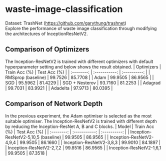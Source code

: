 # waste-image-classification
Dataset: TrashNet (https://github.com/garythung/trashnet) <br>
Explore the performance of waste image classification through modifying the architectures of InceptionResNetV2.

## Comparison of Optimizers
The Inception-ResNetV2 is trained with different optimizers with default hyperparameter setting and below shows the result obtained.
| Optimizers | Train Acc (%) | Test Acc (%) |
| :--------: | :-----------: | :----------: |
| RMSprop (baseline) | 99.7526 | 85.7708 |
| Adam | 99.9505 | 86.9565 |
| SGD | 95.5962 | 81.4229 |
| SGD + Nesterov | 93.7160 | 81.2253 |
| Adagrad | 99.7031 | 83.9921 |
| Adadelta | 97.9713 | 80.0395 |

## Comparison of Network Depth
In the previous experiment, the Adam optimiser is selected as the most suitable optimiser. The Inception-ResNetV2 is trained with different depth by reducing the Inception-ResNet A, B and C blocks. 
| Model | Train Acc (%) | Test Acc (%) |
| :--------: | :-----------: | :----------: |
| Inception-ResNetV2-5,10,5 (baseline) | 99.9505 | 86.9565 |
| Inception-ResNetV2-4,9,4 | 99.9505 | 86.1660 |
| Inception-ResNetV2-3,8,3 | 99.9010 | 84.1897 |
| Inception-ResNetV2-2,7,2 | 99.8516 | 86.9565 |
| Inception-ResNetV2-1,6,1 | 99.9505 | 87.3518 |
